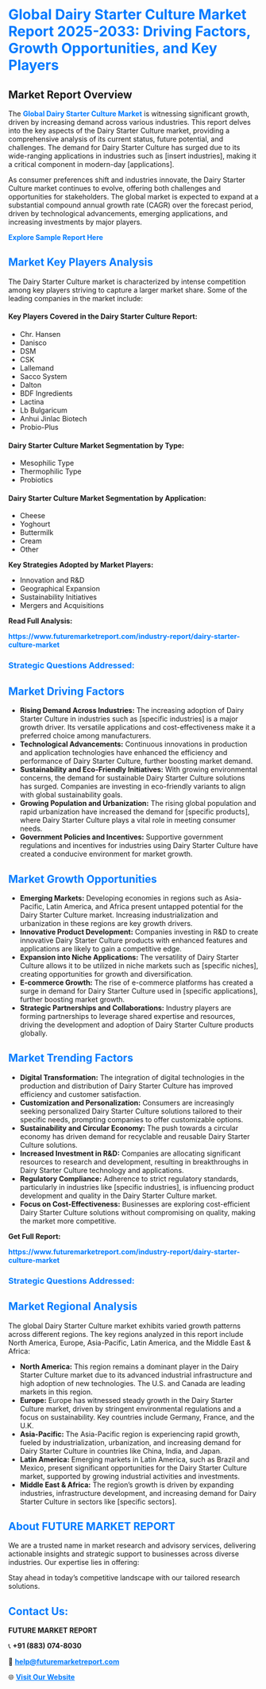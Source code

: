 <h1 style="color: #007BFF;">Global Dairy Starter Culture Market Report 2025-2033: Driving Factors, Growth Opportunities, and Key Players</h1>

<section id="overview">
<h2>Market Report Overview</h2>
<p>The <a href="https://www.futuremarketreport.com/industry-report/dairy-starter-culture-market" style="color: #007BFF; text-decoration: none;"><strong>Global Dairy Starter Culture Market</strong></a> is witnessing significant growth, driven by increasing demand across various industries. This report delves into the key aspects of the Dairy Starter Culture market, providing a comprehensive analysis of its current status, future potential, and challenges. The demand for Dairy Starter Culture has surged due to its wide-ranging applications in industries such as [insert industries], making it a critical component in modern-day [applications].</p>
<p>As consumer preferences shift and industries innovate, the Dairy Starter Culture market continues to evolve, offering both challenges and opportunities for stakeholders. The global market is expected to expand at a substantial compound annual growth rate (CAGR) over the forecast period, driven by technological advancements, emerging applications, and increasing investments by major players.</p>
</section>

<section id="overview">
<p><a href="https://www.futuremarketreport.com/request-sample/reportId=58897" style="color: #007BFF; text-decoration: none;"><strong>Explore Sample Report Here</strong></a></p>
</section>

<section id="key-players">
<h2 style="color: #007BFF;">Market Key Players Analysis</h2>
<p>The Dairy Starter Culture market is characterized by intense competition among key players striving to capture a larger market share. Some of the leading companies in the market include:</p>
<h4>Key Players Covered in the Dairy Starter Culture Report:</h4>
<ul><li>Chr. Hansen</li><li>Danisco</li><li>DSM</li><li>CSK</li><li>Lallemand</li><li>Sacco System</li><li>Dalton</li><li>BDF Ingredients</li><li>Lactina</li><li>Lb Bulgaricum</li><li>Anhui Jinlac Biotech</li><li>Probio-Plus</li></ul>
<h4>Dairy Starter Culture Market Segmentation by Type:</h4>
<ul><li>Mesophilic Type</li><li>Thermophilic Type</li><li>Probiotics</li></ul>

<h4>Dairy Starter Culture Market Segmentation by Application:</h4>
<ul><li>Cheese</li><li>Yoghourt</li><li>Buttermilk</li><li>Cream</li><li>Other</li></ul>
<p><strong>Key Strategies Adopted by Market Players:</strong></p>
<ul>
<li>Innovation and R&D</li>
<li>Geographical Expansion</li>
<li>Sustainability Initiatives</li>
<li>Mergers and Acquisitions</li>
</ul>
</section>

<section>
<p><strong>Read Full Analysis: </strong></p><a href="https://www.futuremarketreport.com/industry-report/dairy-starter-culture-market" style="color: #007BFF; text-decoration: none;"><strong>https://www.futuremarketreport.com/industry-report/dairy-starter-culture-market</strong></a>
<h3 style="color: #007BFF;">Strategic Questions Addressed:</h3>
</section>

<section id="driving-factors">
<h2 style="color: #007BFF;">Market Driving Factors</h2>
<ul>
<li><strong>Rising Demand Across Industries:</strong> The increasing adoption of Dairy Starter Culture in industries such as [specific industries] is a major growth driver. Its versatile applications and cost-effectiveness make it a preferred choice among manufacturers.</li>
<li><strong>Technological Advancements:</strong> Continuous innovations in production and application technologies have enhanced the efficiency and performance of Dairy Starter Culture, further boosting market demand.</li>
<li><strong>Sustainability and Eco-Friendly Initiatives:</strong> With growing environmental concerns, the demand for sustainable Dairy Starter Culture solutions has surged. Companies are investing in eco-friendly variants to align with global sustainability goals.</li>
<li><strong>Growing Population and Urbanization:</strong> The rising global population and rapid urbanization have increased the demand for [specific products], where Dairy Starter Culture plays a vital role in meeting consumer needs.</li>
<li><strong>Government Policies and Incentives:</strong> Supportive government regulations and incentives for industries using Dairy Starter Culture have created a conducive environment for market growth.</li>
</ul>
</section>

<section id="growth-opportunities">
<h2 style="color: #007BFF;">Market Growth Opportunities</h2>
<ul>
<li><strong>Emerging Markets:</strong> Developing economies in regions such as Asia-Pacific, Latin America, and Africa present untapped potential for the Dairy Starter Culture market. Increasing industrialization and urbanization in these regions are key growth drivers.</li>
<li><strong>Innovative Product Development:</strong> Companies investing in R&D to create innovative Dairy Starter Culture products with enhanced features and applications are likely to gain a competitive edge.</li>
<li><strong>Expansion into Niche Applications:</strong> The versatility of Dairy Starter Culture allows it to be utilized in niche markets such as [specific niches], creating opportunities for growth and diversification.</li>
<li><strong>E-commerce Growth:</strong> The rise of e-commerce platforms has created a surge in demand for Dairy Starter Culture used in [specific applications], further boosting market growth.</li>
<li><strong>Strategic Partnerships and Collaborations:</strong> Industry players are forming partnerships to leverage shared expertise and resources, driving the development and adoption of Dairy Starter Culture products globally.</li>
</ul>
</section>

<section id="trending-factors">
<h2 style="color: #007BFF;">Market Trending Factors</h2>
<ul>
<li><strong>Digital Transformation:</strong> The integration of digital technologies in the production and distribution of Dairy Starter Culture has improved efficiency and customer satisfaction.</li>
<li><strong>Customization and Personalization:</strong> Consumers are increasingly seeking personalized Dairy Starter Culture solutions tailored to their specific needs, prompting companies to offer customizable options.</li>
<li><strong>Sustainability and Circular Economy:</strong> The push towards a circular economy has driven demand for recyclable and reusable Dairy Starter Culture solutions.</li>
<li><strong>Increased Investment in R&D:</strong> Companies are allocating significant resources to research and development, resulting in breakthroughs in Dairy Starter Culture technology and applications.</li>
<li><strong>Regulatory Compliance:</strong> Adherence to strict regulatory standards, particularly in industries like [specific industries], is influencing product development and quality in the Dairy Starter Culture market.</li>
<li><strong>Focus on Cost-Effectiveness:</strong> Businesses are exploring cost-efficient Dairy Starter Culture solutions without compromising on quality, making the market more competitive.</li>
</ul>
</section>

<section>
<p><strong>Get Full Report: </strong></p><a href="https://www.futuremarketreport.com/industry-report/dairy-starter-culture-market" style="color: #007BFF; text-decoration: none;"><strong>https://www.futuremarketreport.com/industry-report/dairy-starter-culture-market</strong></a>
<h3 style="color: #007BFF;">Strategic Questions Addressed:</h3>
</section>


<section id="regional-analysis">
<h2 style="color: #007BFF;">Market Regional Analysis</h2>
<p>The global Dairy Starter Culture market exhibits varied growth patterns across different regions. The key regions analyzed in this report include North America, Europe, Asia-Pacific, Latin America, and the Middle East & Africa:</p>
<ul>
<li><strong>North America:</strong> This region remains a dominant player in the Dairy Starter Culture market due to its advanced industrial infrastructure and high adoption of new technologies. The U.S. and Canada are leading markets in this region.</li>
<li><strong>Europe:</strong> Europe has witnessed steady growth in the Dairy Starter Culture market, driven by stringent environmental regulations and a focus on sustainability. Key countries include Germany, France, and the U.K.</li>
<li><strong>Asia-Pacific:</strong> The Asia-Pacific region is experiencing rapid growth, fueled by industrialization, urbanization, and increasing demand for Dairy Starter Culture in countries like China, India, and Japan.</li>
<li><strong>Latin America:</strong> Emerging markets in Latin America, such as Brazil and Mexico, present significant opportunities for the Dairy Starter Culture market, supported by growing industrial activities and investments.</li>
<li><strong>Middle East & Africa:</strong> The region’s growth is driven by expanding industries, infrastructure development, and increasing demand for Dairy Starter Culture in sectors like [specific sectors].</li>
</ul>
</section>

<footer>
<h2 style="color: #007BFF;">About FUTURE MARKET REPORT</h2>
<p>We are a trusted name in market research and advisory services, delivering actionable insights and strategic support to businesses across diverse industries. Our expertise lies in offering:</p>

<p>Stay ahead in today’s competitive landscape with our tailored research solutions.</p>

<h2 style="color: #007BFF;">Contact Us:</h2>
<p><strong>FUTURE MARKET REPORT</strong></p>
<p>📞 <strong>+91 (883) 074-8030</strong></p>
<p>📧 <strong><a href="mailto:help@futuremarketreport.com" style="color: #007BFF;">help@futuremarketreport.com</a></strong></p>
<p>🌐 <strong><a href="https://www.futuremarketreport.com/" style="color: #007BFF;">Visit Our Website</a></strong></p>
</footer>